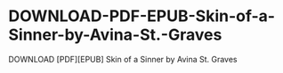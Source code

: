 # DOWNLOAD-PDF-EPUB-Skin-of-a-Sinner-by-Avina-St.-Graves
DOWNLOAD [PDF][EPUB] Skin of a Sinner by Avina St. Graves
